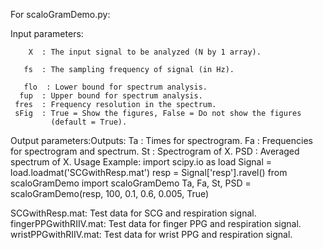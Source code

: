 For scaloGramDemo.py:

Input parameters:

        X  : The input signal to be analyzed (N by 1 array).
        
       fs  : The sampling frequency of signal (in Hz).
       
       flo  : Lower bound for spectrum analysis.
      fup  : Upper bound for spectrum analysis.
     fres  : Frequency resolution in the spectrum.
     sFig  : True = Show the figures, False = Do not show the figures
             (default = True).
Output parameters:Outputs:
       Ta  : Times for spectrogram.
       Fa  : Frequencies for spectrogram and spectrum.
       St  : Spectrogram of X.
      PSD  : Averaged spectrum of X.
Usage Example:
      import scipy.io as load
      Signal = load.loadmat('SCGwithResp.mat')
      resp = Signal['resp'].ravel()
      from scaloGramDemo import scaloGramDemo
      Ta, Fa, St, PSD = scaloGramDemo(resp, 100, 0.1, 0.6, 0.005, True)

SCGwithResp.mat: Test data for SCG and respiration signal.
fingerPPGwithRIIV.mat: Test data for finger PPG and respiration signal.
wristPPGwithRIIV.mat: Test data for wrist PPG and respiration signal. 

